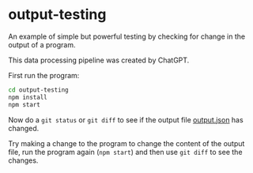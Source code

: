 # output-testing

An example of simple but powerful testing by checking for change in the output of a program.

This data processing pipeline was created by ChatGPT.

First run the program:

```bash
cd output-testing
npm install
npm start
```

Now do a `git status` or `git diff` to see if the output file [output.json](output.json) has changed.

Try making a change to the program to change the content of the output file, run the program again (`npm start`) and then use `git diff` to see the changes.